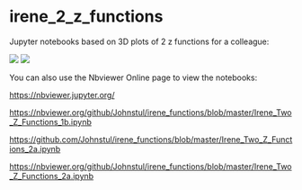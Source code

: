 # irene_2_z_functions
Jupyter notebooks based on 3D plots of 2 z functions for a colleague:

<img src="https://render.githubusercontent.com/render/math?math=z=\sqrt{x^2 - y^2}">

<img src="https://render.githubusercontent.com/render/math?math=z=\sqrt{y^2 - x^2}">

You can also use the Nbviewer Online page to view the notebooks:

https://nbviewer.jupyter.org/

https://nbviewer.org/github/Johnstul/irene_functions/blob/master/Irene_Two_Z_Functions_1b.ipynb

https://github.com/Johnstul/irene_functions/blob/master/Irene_Two_Z_Functions_2a.ipynb

https://nbviewer.org/github/Johnstul/irene_functions/blob/master/Irene_Two_Z_Functions_2a.ipynb
